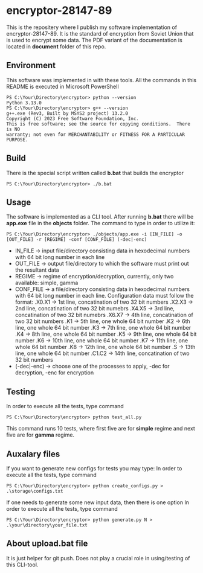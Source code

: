 # encryptor-28147-89
This is the repositery where I publish my software implementation of encryptor-28147-89.
It is the standard of encryption from Soviet Union that is used to encrypt some data.
The PDF variant of the documentation is located in **document** folder of this repo.

## Environment 
This software was implemented in with these tools. All the commands in this README is executed in Microsoft PowerShell

````
PS C:\Your\Directory\encryptor> python --version
Python 3.13.0
PS C:\Your\Directory\encryptor> g++ --version
g++.exe (Rev3, Built by MSYS2 project) 13.2.0
Copyright (C) 2023 Free Software Foundation, Inc.
This is free software; see the source for copying conditions.  There is NO
warranty; not even for MERCHANTABILITY or FITNESS FOR A PARTICULAR PURPOSE.
````

## Build
There is the special script written called **b.bat** that builds the encryptor

````
PS C:\Your\Directory\encryptor> ./b.bat
````

## Usage
The software is implemented as a CLI tool. After running **b.bat** there will be **app.exe** file in the **objects** folder.
The command to type in order to utilize it:
````
PS C:\Your\Directory\encryptor> ./objects/app.exe -i [IN_FILE] -o [OUT_FILE] -r [REGIME] -conf [CONF_FILE] (-dec|-enc) 
````
* IN_FILE    -> input file/directory consisting data in hexodecimal numbers with 64 bit long number in each line
* OUT_FILE   -> output file/directory to which the software must print out the resultant data
* REGIME     -> regime of encryption/decryption, currently, only two available: simple, gamma
* CONF_FILE  -> a file/directory consisting data in hexodecimal numbers with 64 bit long number in each line. 
                Configuration data must follow the format:
                .X0.X1  ->  1st line,   concatination of two 32 bit numbers
                .X2.X3  ->  2nd line,   concatination of two 32 bit numebrs
                .X4.X5  ->  3rd line,   concatination of two 32 bit numebrs
                .X6.X7  ->  4th line,   concatination of two 32 bit numbers
                .K1     ->  5th line,   one whole 64 bit number
                .K2     ->  6th line,   one whole 64 bit number
                .K3     ->  7th line,   one whole 64 bit number
                .K4     ->  8th line,   one whole 64 bit number
                .K5     ->  9th line,   one whole 64 bit number
                .K6     ->  10th line,  one whole 64 bit number
                .K7     ->  11th line,  one whole 64 bit number
                .K8     ->  12th line,  one whole 64 bit number
                .S      ->  13th line,  one whole 64 bit number
                .C1.C2  ->  14th line,  concatination of two 32 bit numbers
* (-dec|-enc) -> choose one of the processes to apply, -dec for decryption, -enc for encryption

## Testing
In order to execute all the tests, type command
````
PS C:\Your\Directory\encryptor> python test_all.py
````
This command runs 10 tests, where first five are for **simple** regime and next five are for **gamma** regime.

## Auxalary files
If you want to generate new configs for tests you may type:
In order to execute all the tests, type command
````
PS C:\Your\Directory\encryptor> python create_configs.py > .\storage\configs.txt
````
If one needs to generate some new input data, then there is one option
In order to execute all the tests, type command
````
PS C:\Your\Directory\encryptor> python generate.py N > .\your\directory\your_file.txt
````
## About upload.bat file
It is just helper for git push. Does not play a crucial role in using/testing of this CLI-tool. 